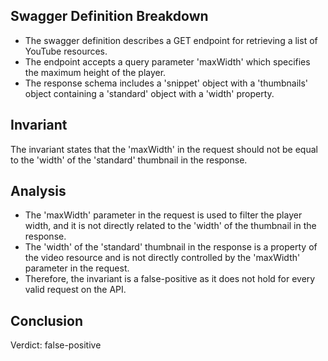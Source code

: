 ## Swagger Definition Breakdown
- The swagger definition describes a GET endpoint for retrieving a list of YouTube resources.
- The endpoint accepts a query parameter 'maxWidth' which specifies the maximum height of the player.
- The response schema includes a 'snippet' object with a 'thumbnails' object containing a 'standard' object with a 'width' property.

## Invariant
The invariant states that the 'maxWidth' in the request should not be equal to the 'width' of the 'standard' thumbnail in the response.

## Analysis
- The 'maxWidth' parameter in the request is used to filter the player width, and it is not directly related to the 'width' of the thumbnail in the response.
- The 'width' of the 'standard' thumbnail in the response is a property of the video resource and is not directly controlled by the 'maxWidth' parameter in the request.
- Therefore, the invariant is a false-positive as it does not hold for every valid request on the API.

## Conclusion
Verdict: false-positive
